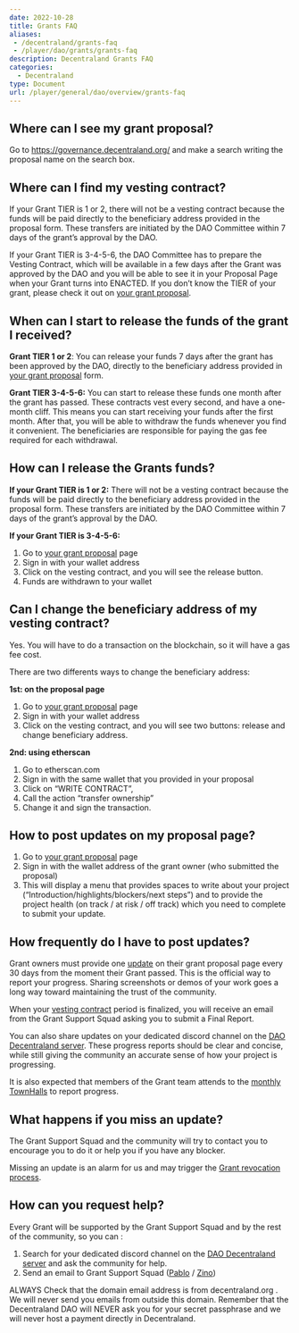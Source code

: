 ```yaml
---
date: 2022-10-28
title: Grants FAQ
aliases:
 - /decentraland/grants-faq
 - /player/dao/grants/grants-faq
description: Decentraland Grants FAQ
categories:
  - Decentraland
type: Document
url: /player/general/dao/overview/grants-faq
---
```



## Where can I see my grant proposal? 

Go to https://governance.decentraland.org/ and make a search writing the proposal name on the search box. 

## Where can I find my vesting contract?

If your Grant TIER is 1 or 2, there will not be a vesting contract because the funds will be paid directly to the beneficiary address provided in the proposal form. These transfers are initiated by the DAO Committee within 7 days of the grant’s approval by the DAO.


If your Grant TIER is 3-4-5-6, the DAO Committee has to prepare the Vesting Contract, which will be available in a few days after the Grant was approved by the DAO and you will be able to see it in your Proposal Page when your Grant turns into ENACTED.
If  you don’t know the TIER of your grant, please check it out on [your grant proposal](#where-can-i-see-my-grant-proposal). 

## When can I start to release the funds of the grant I received?

**Grant TIER 1 or 2**: You can release your funds 7 days after the grant has been approved by the DAO, directly to the beneficiary address provided in [your grant proposal](#where-can-i-see-my-grant-proposal) form.


**Grant TIER 3-4-5-6:** 
You can start to release these funds one month after the grant has passed. 
These contracts vest every second, and have a one-month cliff.  This means you can start receiving your funds after the first month.  After that, you will be able to withdraw the funds whenever you find it convenient.
The beneficiaries are responsible for paying the gas fee required for each withdrawal.


## How can I release the Grants funds?
**If your Grant TIER is 1 or 2:**
There will not be a vesting contract because the funds will be paid directly to the beneficiary address provided in the proposal form. These transfers are initiated by the DAO Committee within 7 days of the grant’s approval by the DAO.

**If your Grant TIER is 3-4-5-6:**
1. Go to [your grant proposal](#where-can-i-see-my-grant-proposal) page
2. Sign in with your wallet address
3. Click on the vesting contract, and you will see the release button.
4. Funds are withdrawn to your wallet



## Can I change the beneficiary address of my vesting contract?

Yes.  You will have to do a transaction on the blockchain, so it will have a gas fee cost.  
    
There are two differents ways to change the beneficiary address:

**1st: on the proposal page** 
1. Go to [your grant proposal](#where-can-i-see-my-grant-proposal) page
2. Sign in with your wallet address 
3. Click on the vesting contract, and you will see two buttons: release  and change beneficiary address. 
 
**2nd: using etherscan**
1. Go to etherscan.com
2. Sign in with the same wallet that you provided in your proposal
3. Click on “WRITE CONTRACT”,
4. Call the action “transfer ownership”
5. Change it and sign the transaction.


## How to post updates on my proposal page? 

1. Go to [your grant proposal](#where-can-i-see-my-grant-proposal) page
2. Sign in with the wallet address of the grant owner (who submitted the proposal) 
3. This will display a menu that provides spaces to write about your project (“Introduction/highlights/blockers/next steps”) and to provide the project health (on track / at risk / off track) which you need to complete to submit your update.



## How frequently do I have to post updates? 

Grant owners must provide one [update](#how-to-post-updates-on-my-proposal-page) on their grant proposal page  every 30 days from the moment their Grant passed. This is the official way to report your progress.  Sharing screenshots or demos of your work goes a long way toward maintaining the trust of the community.

When your [vesting contract](#where-can-i-find-my-vesting-contract) period is finalized, you will receive an email from the Grant Support Squad asking you to submit a Final Report.

You can also share updates on your dedicated discord channel on the [DAO Decentraland server](https://discord.gg/hQ9vyuHsRg). These progress reports should be clear and concise, while still giving the community an accurate sense of how your project is progressing.

It is also expected that members of the Grant team attends to the [monthly TownHalls](https://events.decentraland.org/event/?id=cca6c7e2-8235-450c-b14e-e64691c136ba) to report progress.


## What happens if you miss an update?

The Grant Support Squad and the community will try to contact you to encourage you to do it or help you if you have any blocker.

Missing an update is an alarm for us and may trigger the  [Grant revocation process](https://docs.decentraland.org/decentraland/receiving-grants/#revoked-grants).


## How can you request help?

Every Grant will be supported by the Grant Support Squad and by the rest of the community, so you can :

1.  Search for your dedicated discord channel on the [DAO Decentraland server](https://discord.gg/hQ9vyuHsRg) and ask the community for help.  
2. Send an email to Grant Support Squad ([Pablo](mailto:pablo.lewin@decentraland.org) / [Zino](mailto:juan.cassinelli@decentraland.org))


ALWAYS Check that the domain email address is from decentraland.org . We will never send you emails from outside this domain. Remember that the Decentraland DAO will NEVER ask you for your secret passphrase and we will never host a payment directly in Decentraland.
